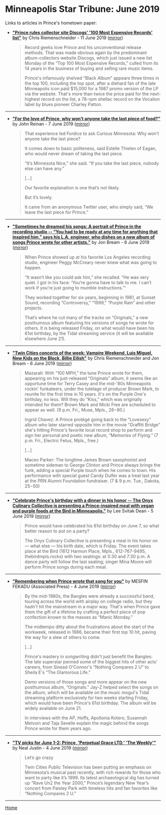 # Minneapolis Star Tribune: June 2019

Links to articles in Prince's hometown paper:

 - [**"Prince rules collector site Discogs' '100 Most Expensive Records' list"**](http://www.startribune.com/prince-rules-collector-site-discogs-100-most-expensive-records-list/511122062/) by Chris Riemenschneider - 11 June 2019 ([mirror](https://web.archive.org/web/*/http://www.startribune.com/prince-rules-collector-site-discogs-100-most-expensive-records-list/511122062/))

    > Record geeks love Prince and his unconventional release methods. That was made obvious again by the predominant album-collectors website Discogs, which just issued a new list Monday of the “Top 100 Most Expensive Records,” culled from its 14 years in the business of buying and selling rare music items.
    > 
    > Prince's infamously shelved “Black Album” appears three times in the top 100, including the top spot, after a diehard fan of the late Minneapolis icon paid $15,000 for a 1987 promo version of the LP via the website. That's more than twice the price paid for the next-highest record on the list, a 78-rpm shellac record on the Vocalion label by blues pioneer Charley Patton.

----

 - [**"For the love of Prince, why won’t anyone take the last piece of food?"**](http://www.startribune.com/why-won-t-anyone-take-the-last-piece-of-food/510139261/) by John Reinan - 7 June 2019 ([mirror](https://web.archive.org/web/*/http://www.startribune.com/why-won-t-anyone-take-the-last-piece-of-food/510139261/))

    > That experience led Fordice to ask Curious Minnesota: Why won’t anyone take the last piece?
    > 
    > It comes down to basic politeness, said Estelle Thielen of Eagan, who would never dream of taking the last piece.
    > 
    > “It’s Minnesota Nice,” she said. “If you take the last piece, nobody else can have any.”
    > 
    > [...]
    > 
    > Our favorite explanation is one that’s not likely.
    > 
    > But it’s lovely.
    > 
    > It came from an anonymous Twitter user, who simply said, “We leave the last piece for Prince.”

----

 - [**"Sometimes he dreamed his songs: A portrait of Prince in the recording studio -- “You had to be ready at any time for anything that inspired him,” says his L.A. engineer, who dishes on a new album of songs Prince wrote for other artists."**](http://www.startribune.com/sometimes-he-dreamed-his-songs-a-portrait-of-prince-in-the-recording-studio/510918872/) by Jon Bream - 6 June 2019 ([mirror](https://web.archive.org/web/*/http://www.startribune.com/sometimes-he-dreamed-his-songs-a-portrait-of-prince-in-the-recording-studio/510918872/))

    > When Prince showed up at his favorite Los Angeles recording studio, engineer Peggy McCreary never knew what was going to happen.
    > 
    > “It wasn’t like you could ask him,” she recalled. “He was very quiet. I got in his face: ‘You’re gonna have to talk to me. I can’t work if you’re just going to mumble instructions.’”
    > 
    > They worked together for six years, beginning in 1981, at Sunset Sound, recording “Controversy,” “1999,” “Purple Rain” and other projects.
    > 
    > That’s where he cut many of the tracks on “Originals,” a new posthumous album featuring his versions of songs he wrote for others. It is being released Friday, on what would have been his 61st birthday, by the Tidal streaming service (it will be available elsewhere June 21).

----

 - [**"Twin Cities concerts of the week: Vampire Weekend, Luis Miguel, New Kids on the Block, Billie Eilish"**](http://www.startribune.com/twin-cities-concerts-of-the-week-vampire-weekend-luis-miguel-new-kids-on-the-block-billie-eilish/510910832/) by Chris Riemenschneider and Jon Bream - 6 June 2019 ([mirror](https://web.archive.org/web/*/http://www.startribune.com/twin-cities-concerts-of-the-week-vampire-weekend-luis-miguel-new-kids-on-the-block-billie-eilish/510910832/))

    > Mazarati: With “100 MPH,” the tune Prince wrote for them, appearing on his just-released “Originals” album, it seems like an opportune time for Terry Casey and the mid-'80s Minneapolis rockin' funkateers, under the tutelage of producer Brown Mark, to reunite for the first time in 10 years. It's on the Purple One's birthday, no less. Will they do “Kiss,” which was originally intended for them? Brown Mark and Micki Free are scheduled to appear as well. (9 p.m. Fri., Muse, Mpls., $28-$80.)
    > 
    > Ingrid Chavez: A Prince protégé going back to the “Lovesexy” album who later starred opposite him in the movie “Graffiti Bridge” she's hitting Prince's favorite local record shop to perform and sign her personal and poetic new album, “Memories of Flying.” (7 p.m. Fri., Electric Fetus, Mpls., free.)
    > 
    > [...]
    > 
    > Maceo Parker: The longtime James Brown saxophonist and sometime sideman to George Clinton and Prince always brings the funk, adding a special Purple touch when he comes to town. His performance with special guest Candy Dulfer was a treat last year at the PRN Alumni Foundation fundraiser. (7 & 9 p.m. Tue., Dakota, $25-$50)

----

 - [**"Celebrate Prince's birthday with a dinner in his honor -- The Onyx Culinary Collective is presenting a Prince-inspired meal with vegan and purple foods at the Bird in Minneapolis."**](http://www.startribune.com/celebrate-prince-s-birthday-with-a-dinner-in-his-honor-at-the-bird-in-minneapolis/510867202/) by Lee Svitak Dean - 5 June 2019 ([mirror](https://web.archive.org/web/*/http://www.startribune.com/celebrate-prince-s-birthday-with-a-dinner-in-his-honor-at-the-bird-in-minneapolis/510867202/))

    > Prince would have celebrated his 61st birthday on June 7, so what better reason to put on a party?
    > 
    > The Onyx Culinary Collective is presenting a meal in his honor on — what else — his birth date, which is Friday. The event takes place at the Bird (1612 Harmon Place, Mpls., 612-767-9495, thebirdmpls.rocks) with two seatings: at 5:30 and 7:30 p.m. A dance party will follow the last seating; singer Mina Moore will perform Prince songs during each meal.

----

 - [**"Remembering when Prince wrote that song for you"**](http://www.startribune.com/remembering-when-prince-wrote-that-song-for-you/510818462/) by MESFIN FEKADU (Associated Press) - 4 June 2019 ([mirror](https://web.archive.org/web/*/http://www.startribune.com/remembering-when-prince-wrote-that-song-for-you/510818462/))

    > By the mid-1980s, the Bangles were already a successful band, touring across the world with airplay on college radio, but they hadn't hit the mainstream in a major way. That's when Prince gave them the gift of a lifetime by crafting a perfect piece of pop confection known to the masses as “Manic Monday.”
    > 
    > The midtempo ditty about the frustrations about the start of the workweek, released in 1986, became their first top 10 hit, paving the way for a slew of others to come.
    > 
    > [...]
    > 
    > Prince's mastery in songwriting didn't just benefit the Bangles: The late superstar penned some of the biggest hits of other acts' careers, from Sinead O'Connor's “Nothing Compares 2 U” to Sheila E's “The Glamorous Life.”
    > 
    > Demo versions of those songs and more appear on the new posthumous album, “Originals.” Jay-Z helped select the songs on the album, which will be available on the music mogul's Tidal streaming platform exclusively for two weeks starting Friday, which would have been Prince's 61st birthday. The album will be widely available on June 21.
    > 
    > In interviews with the AP, Hoffs, Apollonia Kotero, Susannah Melvoin and Taja Sevelle explain the magic behind the songs Prince wrote for them years ago.

----

 - [**"TV picks for June 1-2: Prince, 'Perpetual Grace LTD,' 'The Weekly'"**](http://www.startribune.com/tv-picks-for-june-1-2-prince-perpetual-grace-ltd-the-weekly/510669062/) by Neal Justin - 4 June 2019 ([mirror](https://web.archive.org/web/*/http://www.startribune.com/tv-picks-for-june-1-2-prince-perpetual-grace-ltd-the-weekly/510669062/))

    > Let’s go crazy
    > 
    > Twin Cities Public Television has been putting an emphasis on Minnesota’s musical past recently, with rich rewards for those who want to party like it’s 1999. Its latest archaeological dig has turned up “Rave Un2 the Year 2000,” Prince’s legendary New Year’s concert from Paisley Park with timeless hits and fan favorites like “Nothing Compares 2 U.”

----

[Home](./)
